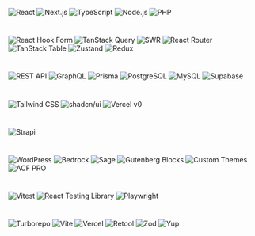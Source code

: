 ![React](https://img.shields.io/badge/-React-212830?style=for-the-badge&logo=react "React")
![Next.js](https://img.shields.io/badge/-Next.js-212830?style=for-the-badge&logo=next.js "Next.js")
![TypeScript](https://img.shields.io/badge/-TypeScript-212830?style=for-the-badge&logo=typescript "TypeScript")
![Node.js](https://img.shields.io/badge/-Node.js-212830?style=for-the-badge&logo=node.js "Node.js")
![PHP](https://img.shields.io/badge/-PHP-212830?style=for-the-badge&logo=php "PHP")

#
![React Hook Form](https://img.shields.io/badge/-React_Hook_Form-212830?style=for-the-badge&logo=react-hook-form "React Hook Form")
![TanStack Query](https://img.shields.io/badge/-TanStack_Query-212830?style=for-the-badge&logo=react-query "TanStack Query")
![SWR](https://img.shields.io/badge/-SWR-212830?style=for-the-badge&logo=swr "SWR")
![React Router](https://img.shields.io/badge/-React_Router-212830?style=for-the-badge&logo=react-router "React Router")
![TanStack Table](https://img.shields.io/badge/-TanStack_Table-212830?style=for-the-badge&logo=react-table "TanStack Table")
![Zustand](https://img.shields.io/badge/-Zustand-212830?style=for-the-badge&logo=zustand "Zustand")
![Redux](https://img.shields.io/badge/-Redux-212830?style=for-the-badge&logo=redux "Redux")

#
![REST API](https://img.shields.io/badge/-REST_API-212830?style=for-the-badge&logo=fastapi "REST API")
![GraphQL](https://img.shields.io/badge/-GraphQL-212830?style=for-the-badge&logo=graphql "GraphQL")
![Prisma](https://img.shields.io/badge/-Prisma-212830?style=for-the-badge&logo=prisma "Prisma")
![PostgreSQL](https://img.shields.io/badge/-PostgreSQL-212830?style=for-the-badge&logo=postgresql "PostgreSQL")
![MySQL](https://img.shields.io/badge/-MySQL-212830?style=for-the-badge&logo=mysql "MySQL")
![Supabase](https://img.shields.io/badge/-Supabase-212830?style=for-the-badge&logo=supabase "Supabase")

#
![Tailwind CSS](https://img.shields.io/badge/-Tailwind_CSS-212830?style=for-the-badge&logo=tailwind-css "Tailwind CSS")
![shadcn/ui](https://img.shields.io/badge/-shadcn/ui-212830?style=for-the-badge&logo=shadcnui "shadcn/ui")
![Vercel v0](https://img.shields.io/badge/-Vercel_v0-212830?style=for-the-badge&logo=vercel "Vercel v0")

#
![Strapi](https://img.shields.io/badge/-Strapi-212830?style=for-the-badge&logo=strapi "Strapi")

#
![WordPress](https://img.shields.io/badge/-WordPress-212830?style=for-the-badge&logo=wordpress "WordPress")
![Bedrock](https://img.shields.io/badge/-Bedrock-212830?style=for-the-badge&logo=roots "Bedrock")
![Sage](https://img.shields.io/badge/-Sage-212830?style=for-the-badge&logo=roots "Sage")
![Gutenberg Blocks](https://img.shields.io/badge/-Gutenberg_Blocks-212830?style=for-the-badge&logo=wordpress "Gutenberg Blocks")
![Custom Themes](https://img.shields.io/badge/-Custom_Themes-212830?style=for-the-badge&logo=wordpress "Custom Themes")
![ACF PRO](https://img.shields.io/badge/-ACF_PRO-212830?style=for-the-badge&logo=wordpress "ACF PRO")

#
![Vitest](https://img.shields.io/badge/-Vitest-212830?style=for-the-badge&logo=vitest "Vitest")
![React Testing Library](https://img.shields.io/badge/-React_Testing_Library-212830?style=for-the-badge&logo=testing-library "React Testing Library")
![Playwright](https://img.shields.io/badge/-Playwright-212830?style=for-the-badge&logo=playwright "Playwright")

#
![Turborepo](https://img.shields.io/badge/-Turborepo-212830?style=for-the-badge&logo=turborepo "Turborepo")
![Vite](https://img.shields.io/badge/-Vite-212830?style=for-the-badge&logo=vite "Vite")
![Vercel](https://img.shields.io/badge/-Vercel-212830?style=for-the-badge&logo=vercel "Vercel")
![Retool](https://img.shields.io/badge/-Retool-212830?style=for-the-badge&logo=retool "Retool")
![Zod](https://img.shields.io/badge/-Zod-212830?style=for-the-badge&logo=zod "Zod")
![Yup](https://img.shields.io/badge/-Yup-212830?style=for-the-badge&logo=yup "Yup")

